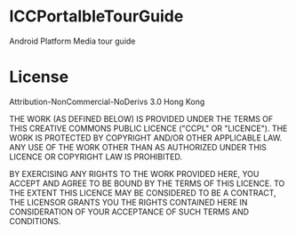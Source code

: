 ICCPortalbleTourGuide
=====================

Android Platform Media tour guide

License
=====================
Attribution-NonCommercial-NoDerivs 3.0 Hong Kong 

THE WORK (AS DEFINED BELOW) IS PROVIDED UNDER THE TERMS OF THIS CREATIVE COMMONS PUBLIC LICENCE ("CCPL" OR "LICENCE"). THE WORK IS PROTECTED BY COPYRIGHT AND/OR OTHER APPLICABLE LAW. ANY USE OF THE WORK OTHER THAN AS AUTHORIZED UNDER THIS LICENCE OR COPYRIGHT LAW IS PROHIBITED.

BY EXERCISING ANY RIGHTS TO THE WORK PROVIDED HERE, YOU ACCEPT AND AGREE TO BE BOUND BY THE TERMS OF THIS LICENCE. TO THE EXTENT THIS LICENCE MAY BE CONSIDERED TO BE A CONTRACT, THE LICENSOR GRANTS YOU THE RIGHTS CONTAINED HERE IN CONSIDERATION OF YOUR ACCEPTANCE OF SUCH TERMS AND CONDITIONS.

